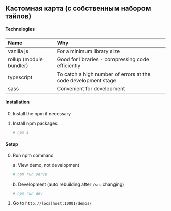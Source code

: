 ## Кастомная карта (с собственным набором тайлов)

#### Technologies

| Name                    | Why                                                            |
| :---------------------- | :------------------------------------------------------------- |
| vanilla js              | For a minimum library size                                     |
| rollup (module bundler) | Good for libraries - compressing code efficiently              |
| typescript              | To catch a high number of errors at the code development stage |
| sass                    | Сonvenient for development                                     |

#### Installation

0. Install the npm if necessary

1. Install npm packages
   ```bash
   # npm i
   ```

#### Setup

0. Run npm command

   a. View demo, not development

   ```bash
   # npm run serve
   ```

   b. Development (auto rebuilding after `/src` changing)

   ```bash
   # npm run dev
   ```

1. Go to `http://localhost:10001/demos/`
